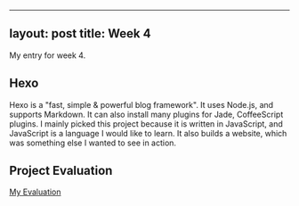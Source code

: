 
---
layout: post
title: Week 4
---

My entry for week 4.

## Hexo
Hexo is a "fast, simple & powerful blog framework". It uses Node.js, and supports Markdown. It can also install many plugins for Jade, CoffeeScript plugins. I mainly picked this project because it is written in JavaScript, and JavaScript is a language I would like to learn. It also builds a website, which was something else I wanted to see in action.

## Project Evaluation
[My Evaluation](https://github.com/nyu-ossd-s19/asunwoo98-weekly/blob/gh-pages/_posts/hexo%20evaluation.md)
